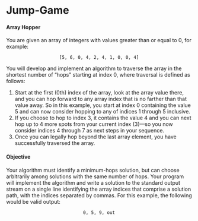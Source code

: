 Jump-Game
=========

<h4>Array Hopper</h4>

You are given an array of integers with values greater than or equal to 0, for example:

                        [5, 6, 0, 4, 2, 4, 1, 0, 0, 4]
                        
You will develop and implement an algorithm to traverse the array in the shortest number of “hops” starting at index 0, where traversal is defined as follows:
1. Start at the first (0th) index of the array, look at the array value there, and you can hop forward to any
array index that is no farther than that value away. So in this example, you start at index 0 containing
the value 5 and can now consider hopping to any of indices 1 through 5 inclusive.
2. If you choose to hop to index 3, it contains the value 4 and you can next hop up to 4 more spots from
your current index (3)—so you now consider indices 4 through 7 as next steps in your sequence.
3. Once you can legally hop beyond the last array element, you have successfully traversed the array.


<h4>Objective</h4>

Your algorithm must identify a minimum-hops solution, but can choose arbitrarily among solutions with the same number of hops.
Your program will implement the algorithm and write a solution to the standard output stream on a single line identifying the array indices that comprise a solution path, with the indices separated by commas.
For this example, the following would be valid output:

                                 0, 5, 9, out
 
